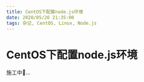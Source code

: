 ```yaml
---
title: CentOS下配置node.js环境
date: 2020/05/26 21:35:00
tags: 杂记, CentOS, Linux, Node.js
---
```


# CentOS下配置node.js环境

<ClientOnly>
  <display-bar :displayData="$frontmatter"></display-bar>
</ClientOnly>

施工中🚧...

